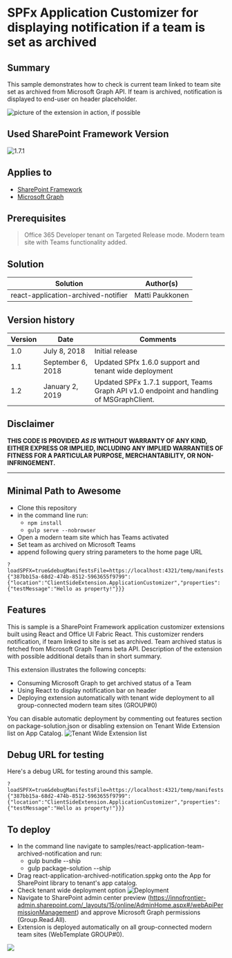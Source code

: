 # SPFx Application Customizer for displaying notification if a team is set as archived

## Summary
This sample demonstrates how to check is current team linked to team site set as archived from Microsoft Graph API. If team is archived, notification is displayed to end-user on header placeholder. 

![picture of the extension in action, if possible](./assets/screenshot.png)

## Used SharePoint Framework Version 
![1.7.1](https://img.shields.io/badge/version-GA-green.svg)

## Applies to

* [SharePoint Framework](https://dev.office.com/sharepoint)
* [Microsoft Graph](https://developer.microsoft.com/en-us/graph)



## Prerequisites
 
> Office 365 Developer tenant on Targeted Release mode.
> Modern team site with Teams functionality added.

## Solution

Solution|Author(s)
--------|---------
react-application-archived-notifier | Matti Paukkonen

## Version history

Version|Date|Comments
-------|----|--------
1.0|July 8, 2018|Initial release
1.1|September 6, 2018|Updated SPfx 1.6.0 support and tenant wide deployment
1.2|January 2, 2019|Updated SPFx 1.7.1 support, Teams Graph API v1.0 endpoint and handling of MSGraphClient.

## Disclaimer
**THIS CODE IS PROVIDED *AS IS* WITHOUT WARRANTY OF ANY KIND, EITHER EXPRESS OR IMPLIED, INCLUDING ANY IMPLIED WARRANTIES OF FITNESS FOR A PARTICULAR PURPOSE, MERCHANTABILITY, OR NON-INFRINGEMENT.**

---

## Minimal Path to Awesome

- Clone this repository
- in the command line run:
  - `npm install`
  - `gulp serve --nobrowser`
- Open a modern team site which has Teams activated
- Set team as archived on Microsoft Teams
- append following query string parameters to the home page URL
```
?loadSPFX=true&debugManifestsFile=https://localhost:4321/temp/manifests.js&customActions={"387bb15a-68d2-474b-8512-5963655f9799":{"location":"ClientSideExtension.ApplicationCustomizer","properties":{"testMessage":"Hello as property!"}}}
```

## Features
This is sample is a SharePoint Framework application customizer extensions built using React and Office UI Fabric React. This customizer renders notification, if team linked to site is set as archived. Team archived status is fetched from Microsoft Graph Teams beta API.
Description of the extension with possible additional details than in short summary.

This extension illustrates the following concepts:

- Consuming Microsoft Graph to get archived status of a Team
- Using React to display notification bar on header
- Deploying extension automatically with tenant wide deployment to all group-connected modern team sites (GROUP#0)

You can disable automatic deployment by commenting out features section on package-solution.json or disabling extension on Tenant Wide Extension list on App Catalog.
![Tenant Wide Extension list](./assets/tenantwide.PNG)


## Debug URL for testing
Here's a debug URL for testing around this sample.

```
?loadSPFX=true&debugManifestsFile=https://localhost:4321/temp/manifests.js&customActions={"387bb15a-68d2-474b-8512-5963655f9799":{"location":"ClientSideExtension.ApplicationCustomizer","properties":{"testMessage":"Hello as property!"}}}
```

## To deploy
- In the command line navigate to samples/react-application-team-archived-notification and run: 
  - gulp bundle --ship
  - gulp package-solution --ship
- Drag react-application-archived-notification.sppkg onto the App for SharePoint library to tenant's app catalog.
- Check tenant wide deployment option
![Deployment](./assets/deploy.png)
- Navigate to SharePoint admin center preview (https://innofrontier-admin.sharepoint.com/_layouts/15/online/AdminHome.aspx#/webApiPermissionManagement)  and approve Microsoft Graph permissions (Group.Read.All).
- Extension is deployed automatically on all group-connected modern team sites (WebTemplate GROUP#0).

<img src="https://m365-visitor-stats.azurewebsites.net/sp-dev-fx-extensions/samples/react-application-team-archived-notification" />
